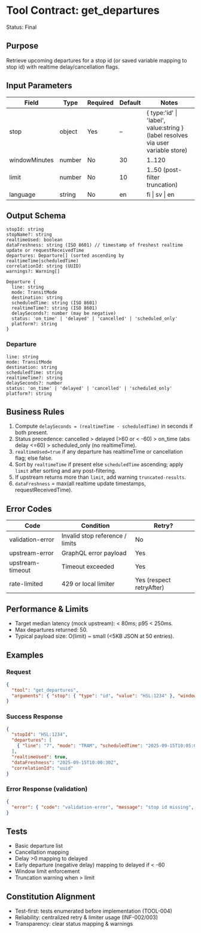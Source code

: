 # Tool Contract: get_departures

Status: Final

## Purpose

Retrieve upcoming departures for a stop id (or saved variable mapping to stop id) with realtime delay/cancellation flags.

## Input Parameters

| Field | Type | Required | Default | Notes |
|-------|------|----------|---------|-------|
| stop | object | Yes | – | { type:'id' \| 'label', value:string } (label resolves via user variable store) |
| windowMinutes | number | No | 30 | 1..120 |
| limit | number | No | 10 | 1..50 (post-filter truncation) |
| language | string | No | en | fi \| sv \| en |

## Output Schema

```text
stopId: string
stopName?: string
realtimeUsed: boolean
dataFreshness: string (ISO 8601) // timestamp of freshest realtime update or requestReceivedTime
departures: Departure[] (sorted ascending by realtimeTime|scheduledTime)
correlationId: string (UUID)
warnings?: Warning[]

Departure {
  line: string
  mode: TransitMode
  destination: string
  scheduledTime: string (ISO 8601)
  realtimeTime?: string (ISO 8601)
  delaySeconds?: number (may be negative)
  status: 'on_time' | 'delayed' | 'cancelled' | 'scheduled_only'
  platform?: string
}
```

### Departure

```text
line: string
mode: TransitMode
destination: string
scheduledTime: string
realtimeTime?: string
delaySeconds?: number
status: 'on_time' | 'delayed' | 'cancelled' | 'scheduled_only'
platform?: string
```

## Business Rules

1. Compute `delaySeconds = (realtimeTime - scheduledTime)` in seconds if both present.
2. Status precedence: cancelled > delayed (>60 or < -60) > on_time (abs delay <=60) > scheduled_only (no realtimeTime).
3. `realtimeUsed=true` if any departure has realtimeTime or cancellation flag; else false.
4. Sort by `realtimeTime` if present else `scheduledTime` ascending; apply `limit` after sorting and any post-filtering.
5. If upstream returns more than `limit`, add warning `truncated-results`.
6. `dataFreshness` = max(all realtime update timestamps, requestReceivedTime).

## Error Codes

| Code | Condition | Retry? |
|------|-----------|--------|
| validation-error | Invalid stop reference / limits | No |
| upstream-error | GraphQL error payload | Yes |
| upstream-timeout | Timeout exceeded | Yes |
| rate-limited | 429 or local limiter | Yes (respect retryAfter) |

## Performance & Limits

* Target median latency (mock upstream): < 80ms; p95 < 250ms.
* Max departures returned: 50.
* Typical payload size: O(limit) ~ small (<5KB JSON at 50 entries).

## Examples

### Request

```json
{
  "tool": "get_departures",
  "arguments": { "stop": { "type": "id", "value": "HSL:1234" }, "windowMinutes": 20, "limit": 5 }
}
```

### Success Response

```json
{
  "stopId": "HSL:1234",
  "departures": [
    { "line": "7", "mode": "TRAM", "scheduledTime": "2025-09-15T10:05:00Z", "realtimeTime": "2025-09-15T10:06:00Z", "delaySeconds": 60, "status": "delayed" }
  ],
  "realtimeUsed": true,
  "dataFreshness": "2025-09-15T10:00:30Z",
  "correlationId": "uuid"
}
```

### Error Response (validation)

```json
{
  "error": { "code": "validation-error", "message": "stop id missing", "correlationId": "uuid" }
}
```

## Tests

* Basic departure list
* Cancellation mapping
* Delay >0 mapping to delayed
* Early departure (negative delay) mapping to delayed if < -60
* Window limit enforcement
* Truncation warning when > limit

## Constitution Alignment

* Test-first: tests enumerated before implementation (TOOL-004)
* Reliability: centralized retry & limiter usage (INF-002/003)
* Transparency: clear status mapping & warnings
